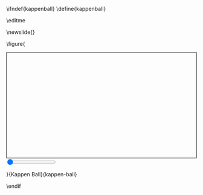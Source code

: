 \ifndef{kappenball}
\define{kappenball}

\editme 

\newslide{}

\figure{<div>
<canvas id="kappenballCanvas" width="900" height="500" style="border:1px solid black;display: block; "></canvas>
<input type="range" min="0" max="100" value="0" class="slider" id="stochasticityRange"/>
<output id="scoreBox"></output>
<output id="ballCountBox"></output>
<output id="energyBox"></output>

<script src="../scripts/ballworld/constructors.js"></script>
<script src="../scripts/ballworld/script2.js"></script>
<script src="../scripts/ballworld/ballworld.js"></script>
<script src="../scripts/ballworld/kappenball.js"></script>
</div>}{Kappen Ball}{kappen-ball}

<!--\includepng{\diagramsDir/ml/kappen-ball}-->

\endif
